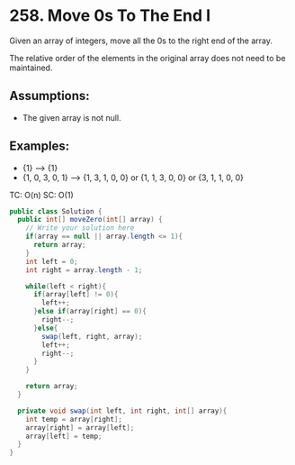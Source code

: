 # 258. Move 0s To The End I

Given an array of integers, move all the 0s to the right end of the array.

The relative order of the elements in the original array does not need to be maintained.

## Assumptions:
+ The given array is not null.

## Examples:
+ {1} --> {1}
+ {1, 0, 3, 0, 1} --> {1, 3, 1, 0, 0} or {1, 1, 3, 0, 0} or {3, 1, 1, 0, 0}

TC: O(n)
SC: O(1)

```java
public class Solution {
  public int[] moveZero(int[] array) {
    // Write your solution here
    if(array == null || array.length <= 1){
      return array;
    }
    int left = 0;
    int right = array.length - 1;

    while(left < right){
      if(array[left] != 0){
        left++;
      }else if(array[right] == 0){
        right--;
      }else{
        swap(left, right, array);
        left++;
        right--;
      }
    }

    return array;
  }

  private void swap(int left, int right, int[] array){
    int temp = array[right];
    array[right] = array[left];
    array[left] = temp;
  }
}

```
